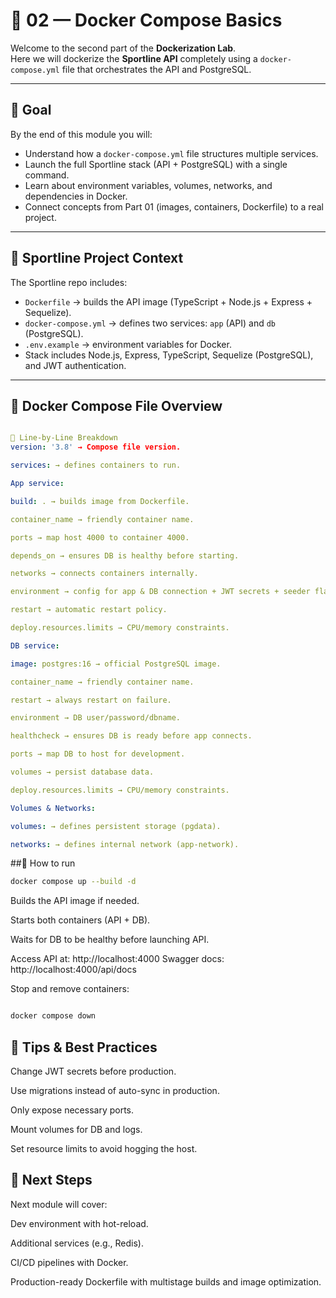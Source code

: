 # 🐳 02 — Docker Compose Basics

Welcome to the second part of the **Dockerization Lab**.  
Here we will dockerize the **Sportline API** completely using a `docker-compose.yml` file that orchestrates the API and PostgreSQL.

---

## 🎯 Goal

By the end of this module you will:

- Understand how a `docker-compose.yml` file structures multiple services.  
- Launch the full Sportline stack (API + PostgreSQL) with a single command.  
- Learn about environment variables, volumes, networks, and dependencies in Docker.  
- Connect concepts from Part 01 (images, containers, Dockerfile) to a real project.

---

## 📂 Sportline Project Context

The Sportline repo includes:

- `Dockerfile` → builds the API image (TypeScript + Node.js + Express + Sequelize).  
- `docker-compose.yml` → defines two services: `app` (API) and `db` (PostgreSQL).  
- `.env.example` → environment variables for Docker.  
- Stack includes Node.js, Express, TypeScript, Sequelize (PostgreSQL), and JWT authentication.

---

## 🧩 Docker Compose File Overview

```yaml

🔹 Line-by-Line Breakdown 
version: '3.8' → Compose file version.

services: → defines containers to run.

App service:

build: . → builds image from Dockerfile.

container_name → friendly container name.

ports → map host 4000 to container 4000.

depends_on → ensures DB is healthy before starting.

networks → connects containers internally.

environment → config for app & DB connection + JWT secrets + seeder flag.

restart → automatic restart policy.

deploy.resources.limits → CPU/memory constraints.

DB service:

image: postgres:16 → official PostgreSQL image.

container_name → friendly container name.

restart → always restart on failure.

environment → DB user/password/dbname.

healthcheck → ensures DB is ready before app connects.

ports → map DB to host for development.

volumes → persist database data.

deploy.resources.limits → CPU/memory constraints.

Volumes & Networks:

volumes: → defines persistent storage (pgdata).

networks: → defines internal network (app-network).
```
##🚀 How to run

```bash
docker compose up --build -d
```

Builds the API image if needed.

Starts both containers (API + DB).

Waits for DB to be healthy before launching API.

Access API at: http://localhost:4000
Swagger docs: http://localhost:4000/api/docs

Stop and remove containers:

```bash

docker compose down
```
## 🔧 Tips & Best Practices

Change JWT secrets before production.

Use migrations instead of auto-sync in production.

Only expose necessary ports.

Mount volumes for DB and logs.

Set resource limits to avoid hogging the host.

## 🔮 Next Steps


Next module will cover:

Dev environment with hot-reload.

Additional services (e.g., Redis).

CI/CD pipelines with Docker.

Production-ready Dockerfile with multistage builds and image optimization.
